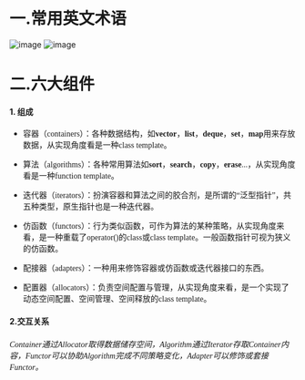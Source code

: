 一.常用英文术语
======================
![image](https://github.com/yxRuins/My_Study/assets/135039361/be0b8dd0-6dcf-4c8a-964a-56acd6839b90)
![image](https://github.com/yxRuins/My_Study/assets/135039361/743c686e-b243-4e99-96e9-65b3a67a1d76)

二.六大组件
======================

#### 1. 组成

- <font face='NSimSun'> 容器（containers）：各种数据结构，如**vector**，**list**，**deque**，**set**，**map**用来存放数据，从实现角度看是一种class template。</font>

- <font face='NSimSun'> 算法（algorithms）：各种常用算法如**sort**，**search**，**copy**，**erase**...，从实现角度看是一种function template。</font>

- <font face='NSimSun'> 迭代器（iterators）：扮演容器和算法之间的胶合剂，是所谓的“泛型指针”，共五种类型，原生指针也是一种迭代器。</font>

- <font face='NSimSun'>仿函数（functors）：行为类似函数，可作为算法的某种策略，从实现角度来看，是一种重载了operator()的class或class template。一般函数指针可视为狭义的仿函数。</font>

- <font face='NSimSun'>配接器（adapters）：一种用来修饰容器或仿函数或迭代器接口的东西。</font>

- <font face='NSimSun'>配置器（allocators）：负责空间配置与管理，从实现角度来看，是一个实现了动态空间配置、空间管理、空间释放的class template。</font>

#### 2.交互关系

###### <font face='NSimSun'>Container通过Allocator取得数据储存空间，Algorithm通过Iterator存取Container内容，Functor可以协助Algorithm完成不同策略变化，Adapter可以修饰或套接Functor。</font>

